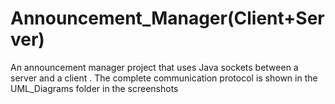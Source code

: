 # Announcement_Manager(Client+Server)
 An announcement manager project that uses Java sockets between a server and a client . The complete communication protocol is shown in the UML_Diagrams folder in the screenshots
